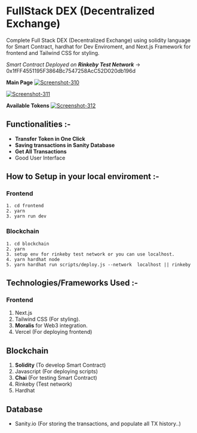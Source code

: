 # FullStack DEX (Decentralized Exchange)
Complete Full Stack DEX (Decentralized Exchange) using solidity language for Smart Contract, hardhat for Dev Enviroment, and Next.js Framework for frontend and Tailwind CSS for styling.

_Smart Contract Deployed on **Rinkeby Test Network**_ -> 0x1fFF4551195F3864Bc7547258AcC52D020db196d



**Main Page**
<a href="https://ibb.co/TqNJdgZ"><img src="https://i.ibb.co/k6PzvSp/Screenshot-310.png" alt="Screenshot-310" border="0"></a>


<a href="https://ibb.co/YPJ2RVp"><img src="https://i.ibb.co/gmQyjcz/Screenshot-311.png" alt="Screenshot-311" border="0"></a>

**Available Tokens**
<a href="https://ibb.co/dLz2g9W"><img src="https://i.ibb.co/NmHjShV/Screenshot-312.png" alt="Screenshot-312" border="0"></a>


## Functionalities :-
 - **Transfer Token in One Click**
 - **Saving transactions in Sanity Database**
 - **Get All Transactions**
 - Good User Interface




## How to Setup in your local enviroment :-

### Frontend 
    1. cd frontend
    2. yarn
    3. yarn run dev


### Blockchain
    1. cd blockchain
    2. yarn
    3. setup env for rinkeby test network or you can use localhost.
    4. yarn hardhat node
    5. yarn hardhat run scripts/deploy.js --network  localhost || rinkeby
    
    
    
## Technologies/Frameworks Used :-

### Frontend
1. Next.js
2. Tailwind CSS (For styling).
3. **Moralis** for Web3 integration.
5. Vercel (For deploying frontend)

## Blockchain
1. **Solidity** (To develop Smart Contract)
2. Javascript (For deploying scripts)
3. **Chai** (For testing Smart Contract)
4. Rinkeby (Test network)
5. Hardhat


## Database
- Sanity.io (For storing the transactions, and populate all TX history..)